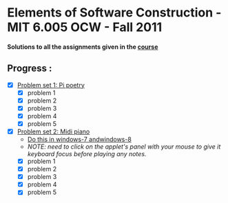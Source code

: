 Elements of Software Construction - MIT 6.005 OCW  - Fall 2011
================================================================

#### Solutions to all the assignments given in the [course](http://ocw.mit.edu/courses/electrical-engineering-and-computer-science/6-005-elements-of-software-construction-fall-2011/assignments/)

Progress :
--------

- [x] [Problem set 1: Pi poetry](http://ocw.mit.edu/courses/electrical-engineering-and-computer-science/6-005-elements-of-software-construction-fall-2011/assignments/MIT6_005F11_ps1.pdf)
    - [x] problem 1
    - [x] problem 2
    - [x] problem 3
    - [x] problem 4
    - [x] problem 5
- [x] [Problem set 2: Midi piano](http://ocw.mit.edu/courses/electrical-engineering-and-computer-science/6-005-elements-of-software-construction-fall-2011/assignments/MIT6_005F11_ps2.pdf)
    - [Do this in windows-7 andwindows-8](http://stackoverflow.com/questions/16428098/groovy-shell-warning-could-not-open-create-prefs-root-node)
    - *NOTE:  need to click on the applet's panel with your mouse to give it keyboard focus before playing any notes.*
    - [x] problem 1
    - [x] problem 2
    - [x] problem 3
    - [x] problem 4
    - [x] problem 5